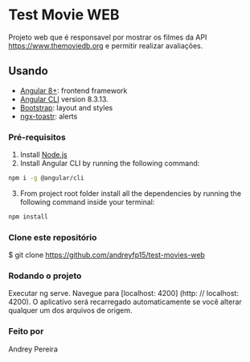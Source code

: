# Test Movie WEB

Projeto web que é responsavel por mostrar os filmes da API https://www.themoviedb.org e permitir realizar avaliações.

## Usando

* [Angular 8+](https://angular.io): frontend framework
* [Angular CLI](https://github.com/angular/angular-cli) version 8.3.13.
* [Bootstrap](http://www.getbootstrap.com): layout and styles
* [ngx-toastr](https://www.npmjs.com/package/ngx-toastr): alerts

### Pré-requisitos

1. Install [Node.js](https://nodejs.org)
2. Install Angular CLI by running the following command:
  ```bash
  npm i -g @angular/cli
  ```
3. From project root folder install all the dependencies by running the following command inside your terminal:
  ```bash
  npm install
  ```

### Clone este repositório

$ git clone <https://github.com/andreyfp15/test-movies-web>

### Rodando o projeto
  
Executar ng serve. Navegue para [localhost: 4200] (http: // localhost: 4200). O aplicativo será recarregado automaticamente se você alterar qualquer um dos arquivos de origem.


### Feito por
  Andrey Pereira






